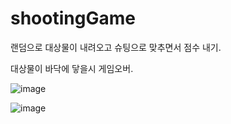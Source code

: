 # shootingGame

랜덤으로 대상물이 내려오고 슈팅으로 맞추면서 점수 내기.

대상물이 바닥에 닿을시 게임오버.

![image](https://user-images.githubusercontent.com/100067849/215097198-356a86ee-2f58-4ed7-bf51-dd7ff2431ba3.png)

![image](https://user-images.githubusercontent.com/100067849/215097061-1ea4779c-bf7b-46bd-b6aa-43aba8eeda70.png)
